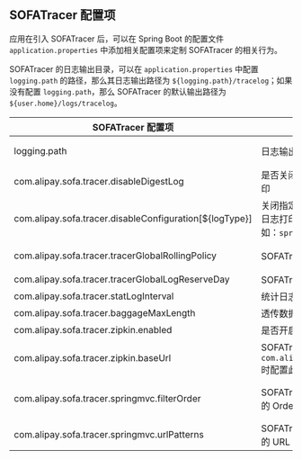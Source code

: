 ## SOFATracer 配置项

应用在引入 SOFATracer 后，可以在 Spring Boot 的配置文件 `application.properties` 中添加相关配置项来定制 SOFATracer 的相关行为。

SOFATracer 的日志输出目录，可以在 `application.properties` 中配置 `logging.path` 的路径，那么其日志输出路径为 `${logging.path}/tracelog`；如果没有配置 `logging.path`，那么 SOFATracer 的默认输出路径为 `${user.home}/logs/tracelog`。

SOFATracer 配置项 | 说明 | 默认值
----|------|----
logging.path | 日志输出目录  | SOFATracer 会优先输出到 `logging.path` 目录下；如果没有配置日志输出目录，那默认输出到 `${user.home}`
com.alipay.sofa.tracer.disableDigestLog | 是否关闭所有集成 SOFATracer 组件摘要日志打印  | false
com.alipay.sofa.tracer.disableConfiguration[${logType}] | 关闭指定 `${logType}` 的 SOFATracer 组件摘要日志打印。`${logType} `是指具体的日志类型，如：`spring-mvc-digest.log`  | false
| com.alipay.sofa.tracer.tracerGlobalRollingPolicy | SOFATracer 日志的滚动策略 | `.yyyy-MM-dd`：按照天滚动；`.yyyy-MM-dd_HH`：按照小时滚动。默认不配置按照天滚动
| com.alipay.sofa.tracer.tracerGlobalLogReserveDay | SOFATracer 日志的保留天数 | 默认保留 `7` 天
| com.alipay.sofa.tracer.statLogInterval | 统计日志的时间间隔，单位：秒 | 默认 `60` 秒统计日志输出一次
| com.alipay.sofa.tracer.baggageMaxLength | 透传数据能够允许存放的最大长度 | 默认值 `1024`
| com.alipay.sofa.tracer.zipkin.enabled | 是否开启 SOFATracer 远程上报数据到 Zipkin | true：开启上报；false：关闭上报。默认不上报
|com.alipay.sofa.tracer.zipkin.baseUrl| SOFATracer 远程上报数据到 Zipkin 的地址，`com.alipay.sofa.tracer.zipkin.enabled=true`时配置此地址才有意义 | 格式：`http://${host}:${port}`
| com.alipay.sofa.tracer.springmvc.filterOrder | SOFATracer 集成在 SpringMVC 的 Filter 生效的 Order  | -2147483647（`org.springframework.core.Ordered#HIGHEST_PRECEDENCE + 1`）
| com.alipay.sofa.tracer.springmvc.urlPatterns | SOFATracer 集成在 SpringMVC 的 Filter 生效的 URL Pattern 路径 | `/*` 全部生效

